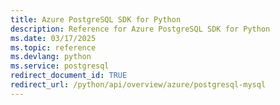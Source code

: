 ```yaml
---
title: Azure PostgreSQL SDK for Python
description: Reference for Azure PostgreSQL SDK for Python
ms.date: 03/17/2025
ms.topic: reference
ms.devlang: python
ms.service: postgresql
redirect_document_id: TRUE
redirect_url: /python/api/overview/azure/postgresql-mysql
---
```

